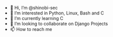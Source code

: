 - 👋 Hi, I’m @shinobi-sec
- 👀 I’m interested in Python, Linux, Bash and C
- 🌱 I’m currently learning C
- 💞️ I’m looking to collaborate on Django Projects
- 📫 How to reach me 

<!---
shinobi-sec/shinobi-sec is a ✨ special ✨ repository because its `README.md` (this file) appears on your GitHub profile.
You can click the Preview link to take a look at your changes.
--->
